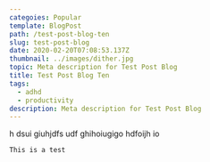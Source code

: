 ```yaml
---
categoies: Popular
template: BlogPost
path: /test-post-blog-ten
slug: test-post-blog
date: 2020-02-20T07:08:53.137Z
thumbnail: ../images/dither.jpg
topic: Meta description for Test Post Blog
title: Test Post Blog Ten
tags:
  - adhd
  - productivity
description: Meta description for Test Post Blog
---
```


h dsui giuhjdfs udf ghihoiugigo hdfoijh io

```
This is a test
```